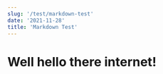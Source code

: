 ```yaml
---
slug: '/test/markdown-test'
date: '2021-11-28'
title: 'Markdown Test'
---
```


# Well hello there internet!
